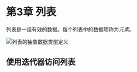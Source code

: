 # 第3章 列表

列表是一组有效的数据。每个列表中的数据项称为*元素*。

![列表的抽象数据类型定义](https://i.loli.net/2019/11/24/sTC82FOk4SGE3iq.jpg)

## 使用迭代器访问列表